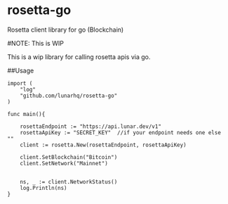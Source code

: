 # rosetta-go
Rosetta client library for go (Blockchain)


#NOTE: This is WIP 

This is a wip library for calling rosetta apis via go.


##Usage
	
	import (
		"log"
		"github.com/lunarhq/rosetta-go"
	)

	func main(){

		rosettaEndpoint := "https://api.lunar.dev/v1"
		rosettaApiKey := "SECRET_KEY"  //if your endpoint needs one else ""
		client := rosetta.New(rosettaEndpoint, rosettaApiKey)

		client.SetBlockchain("Bitcoin")
		client.SetNetwork("Mainnet")


		ns, _ := client.NetworkStatus()
		log.Println(ns)
	}
